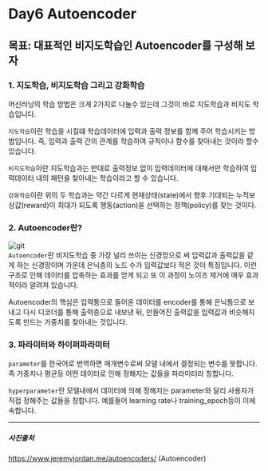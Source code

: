# Day6 Autoencoder
##  목표: 대표적인 비지도학습인 Autoencoder를 구성해 보자
### **1. 지도학습, 비지도학습 그리고 강화학습**
머신러닝의 학습 방법은 크게 2가지로 나눌수 있는데 그것이 바로 지도학습과 비지도
학습입니다.
    
```지도학습```이란 학습을 시킬떄 학습데이터에 입력과 출력 정보를 함께 주어
학습시키는 방법입니다. 즉, 입력과 출력 간의 관계를 학습하여 규칙이나 함수를 찾아내는 것이라 할수 
있습니다.
   
```비지도학습```이란 지도학습과는 반대로 출력정보 없이 입력데이터에 대해서만 학습하여
입력데이터 내의 패턴을 찾아내는 학습이라고 할 수 있습니다.

```강화학습```이란 위의 두 학습과는 약간 다르게 현재상태(state)에서 향후 기대되는
누적보상값(reward)이 최대가 되도록 행동(action)을 선택하는 정책(policy)를 찾는 것이다.

### **2. Autoencoder란?**
![git](https://github.com/wotjd0715/DeepLearning/blob/master/6.Autoencoder/auto1.png)   
```Autoencoder```란 비지도학습 중 가장 널리 쓰이는 신경망으로 써 입력값과 
출력값을 같게 하는 신경망이며 가운데 은닉층의 노드 수가 입력값보다 적은 것이
특징입니다. 이런 구조로 인해 데이터를 압축하는 효과를 얻게 되고 또 이 과정이
노이즈 제거에 매우 효과적이라 알려져 있습니다.   

Autoencoder의 핵심은 입력틍으로 들어온 데이터를 encoder를 통해 은닉틍으로 보내고 다시
디코더를 통해 출력층으로 내보낸 뒤, 만들어진 출력값을 입력값과 비슷해지도록 만드는 가중치를
 찾아내는 것입니다.

### **3. 파라미터와 하이퍼파라미터**
```parameter```를 한국어로 번역하면 매개변수로써 모델 내에서 결정되는 변수를 뜻합니다. 즉 가중치나 평균등
어떤 데이터로 인해 정해지는 값들을 파라미터라 칭합니다.
   
```hyperparameter```란 모델내에서 데이터에 의해 정해지는 parameter와 달리 사용자가 직접 정해주는 값들을 칭합니다.
예를들어 learning rate나 training_epoch등이 이에 속합니다.

***
##### **사진출처**
https://www.jeremyjordan.me/autoencoders/ (Autoencoder)
